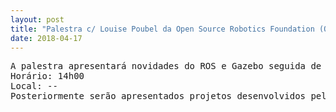 ```yaml
---
layout: post
title: "Palestra c/ Louise Poubel da Open Source Robotics Foundation (OSRF) - Mantenedora do ROS e Gazebo"
date: 2018-04-17
---
```



<pre>
A palestra apresentará novidades do ROS e Gazebo seguida de Q&A e ocorrerá no período da tarde.
Horário: 14h00
Local: --
Posteriormente serão apresentados projetos desenvolvidos pelas equipes do MIR/LSA.
</pre>
